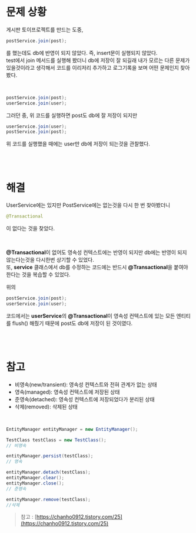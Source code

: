 # 문제 상황

게시판 토이프로젝트를 만드는 도중, 
```java
postService.join(post);
```
를 했는데도 db에 반영이 되지 않았다. 즉, insert문이 실행되지 않았다.   
test에서 join 메서드를 실행해 봤더니 db에 저장이 잘 되길래 내가 모르는 다른 문제가 있을것이라고 생각해서 코드를 이리저리 추가하고 로그기록을 보며 어떤 문제인지 찾아봤다.  

</br>

```java
postService.join(post);
userService.join(user);
```
그러던 중, 위 코드를 실행하면 post도 db에 잘 저장이 되지만

```java
userService.join(user);
postService.join(post);
```
위 코드를 실행했을 때에는 user만 db에 저장이 되는것을 관찰했다.

</br>
</br>

# 해결

UserService에는 있지만 PostService에는 없는것을 다시 한 번 찾아봤더니   

```java
@Transactional
```
이 없다는 것을 찾았다.

</br>

**@Transactional**이 없어도 영속성 컨텍스트에는 반영이 되지만 db에는 반영이 되지 않는다는것을 다시한번 상기할 수 있었다.   
또, **service** 클래스에서 db를 수정하는 코드에는 반드시 **@Transactional**을 붙여야 한다는 것을 복습할 수 있었다.   

위의
```java
postService.join(post);
userService.join(user);
```
코드에서는 **userService**의 **@Transactional**이 영속성 컨텍스트에 있는 모든 엔티티를 flush() 해줬기 때문에 post도 db에 저장이 된 것이였다.

</br>
</br>

# 참고

* 비영속(new/transient): 영속성 컨텍스트와 전혀 관계가 없는 상태
* 영속(managed): 영속성 컨텍스트에 저장된 상태
* 준영속(detached): 영속성 컨텍스트에 저장되었다가 분리된 상태
* 삭제(removed): 삭제된 상태

</br>

```java
EntityManager entityManager = new EntityManager();

TestClass testClass = new TestClass();
// 비영속

entityManager.persist(testClass);
// 영속

entityManager.detach(testClass);
entityManager.clear();
entityManager.close();
// 준영속

entityManager.remove(testClass);
//삭제
```

> 참고 : [https://chanho0912.tistory.com/25](https://chanho0912.tistory.com/25)
